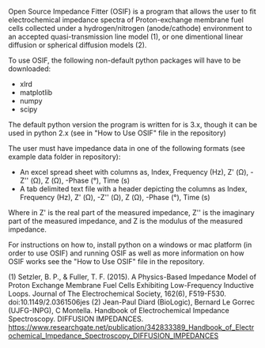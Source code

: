 Open Source Impedance Fitter (OSIF) is a program that allows the user to fit electrochemical impedance spectra of Proton-exchange membrane fuel cells collected under a hydrogen/nitrogen (anode/cathode) environment to an accepted quasi-transmission line model (1), or one dimentional linear diffusion or spherical diffusion models (2).

To use OSIF, the following non-default python packages will have to be downloaded:
  - xlrd
  - matplotlib
  - numpy
  - scipy
  
The default python version the program is written for is 3.x, though it can be used in python 2.x (see in "How to Use OSIF" file in the repository)

The user must have impedance data in one of the following formats (see example data folder in repository):
  - An excel spread sheet with columns as, Index, Frequency (Hz), Z' (Ω), -Z'' (Ω), Z (Ω), -Phase (°), Time (s)
  - A tab delimited text file with a header depicting the columns as Index, Frequency (Hz), Z' (Ω), -Z'' (Ω), Z (Ω), -Phase (°), Time (s) 
  
Where in Z' is the real part of the measured impedance, Z'' is the imaginary part of the measured impedance, and Z is the modulus of the measured impedance.
  
  
For instructions on how to, install python on a windows or mac platform (in order to use OSIF) and running OSIF as well as more information on how OSIF works see the "How to Use OSIF" file in the repository.



(1) Setzler, B. P., & Fuller, T. F. (2015). A Physics-Based Impedance Model of Proton Exchange Membrane Fuel Cells Exhibiting Low-Frequency Inductive Loops. Journal of The Electrochemical Society, 162(6), F519-F530. doi:10.1149/2.0361506jes
(2) Jean-Paul Diard (BioLogic), Bernard Le Gorrec (UJFG-INPG), C Montella. Handbook of Electrochemical Impedance Spectroscopy. DIFFUSION IMPEDANCES.
https://www.researchgate.net/publication/342833389_Handbook_of_Electrochemical_Impedance_Spectroscopy_DIFFUSION_IMPEDANCES
